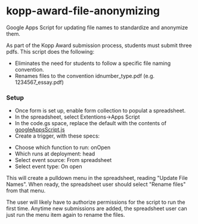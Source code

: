 # kopp-award-file-anonymizing
Google Apps Script for updating file names to standardize and anonymize them.

As part of the Kopp Award submission process, students must submit three pdfs. This script does the following:

- Eliminates the need for students to follow a specific file naming convention.
- Renames files to the convention idnumber_type.pdf (e.g. 1234567_essay.pdf)

### Setup
- Once form is set up, enable form collection to populat a spreadsheet.
- In the spreadsheet, select Extentions->Apps Script
- In the code.gs space, replace the default with the contents of [googleAppsScript.js](googleAppsScript.js)
- Create a trigger, with these specs:
* Choose which function to run: onOpen
* Which runs at deployment: head
* Select event source: From spreadsheet
* Select event type: On open

This will create a pulldown menu in the spreadsheet, reading "Update File Names". When ready, the spreadsheet user should select "Rename files" from that menu.

The user will likely have to authorize permissions for the script to run the first time. Anytime new submissions are added, the spreadsheet user can just run the menu item again to rename the files.



